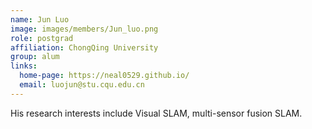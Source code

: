 ```yaml
---
name: Jun Luo
image: images/members/Jun_luo.png
role: postgrad
affiliation: ChongQing University 
group: alum
links:
  home-page: https://neal0529.github.io/
  email: luojun@stu.cqu.edu.cn
---
```


His research interests include Visual SLAM, multi-sensor fusion SLAM.
